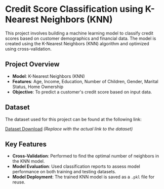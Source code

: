 # Credit Score Classification using K-Nearest Neighbors (KNN)

This project involves building a machine learning model to classify credit scores based on customer demographics and financial data. The model is created using the K-Nearest Neighbors (KNN) algorithm and optimized using cross-validation.

## Project Overview

- **Model**: K-Nearest Neighbors (KNN)
- **Features**: Age, Income, Education, Number of Children, Gender, Marital Status, Home Ownership
- **Objective**: To predict a customer's credit score based on input data.

## Dataset

The dataset used for this project can be found at the following link:

[Dataset Download](#)  *(Replace with the actual link to the dataset)*

## Key Features

- **Cross-Validation**: Performed to find the optimal number of neighbors in the KNN model.
- **Model Evaluation**: Used classification reports to assess model performance on both training and testing datasets.
- **Model Deployment**: The trained KNN model is saved as a `.pkl` file for reuse.

